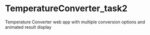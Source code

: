 # TemperatureConverter_task2
Temperature Converter web app with multiple conversion options and animated result display

